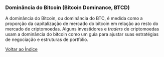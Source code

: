 ### Dominância do Bitcoin (Bitcoin Dominance, BTCD)

A dominância do Bitcoin, ou dominância do BTC, é medida como a proporção da capitalização de mercado do bitcoin em relação ao resto do mercado de criptomoedas. Alguns investidores e _traders_ de criptomoedas usam a dominância do bitcoin como um guia para ajustar suas estratégias de negociação e estruturas de portfólio.

[Voltar ao Índice](../)